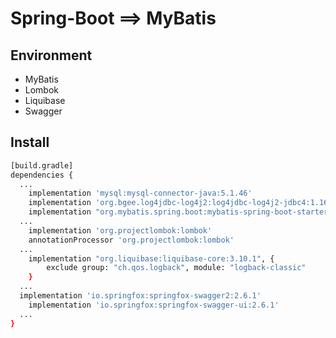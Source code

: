 # Spring-Boot ==> MyBatis


## **E**nvironment

* MyBatis
* Lombok
* Liquibase
* Swagger

## Install

```bash
[build.gradle]
dependencies {
  ...
	implementation 'mysql:mysql-connector-java:5.1.46'
	implementation 'org.bgee.log4jdbc-log4j2:log4jdbc-log4j2-jdbc4:1.16'
	implementation "org.mybatis.spring.boot:mybatis-spring-boot-starter:1.3.1"
  ...
	implementation 'org.projectlombok:lombok'
	annotationProcessor 'org.projectlombok:lombok'
  ... 
	implementation "org.liquibase:liquibase-core:3.10.1", {
		exclude group: "ch.qos.logback", module: "logback-classic"
	}
  ... 
  implementation 'io.springfox:springfox-swagger2:2.6.1'
	implementation 'io.springfox:springfox-swagger-ui:2.6.1'
  ...
}
```


